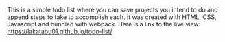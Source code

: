 This is a simple todo list where you can save projects you intend to do and append steps to take to accomplish each.
it was created with HTML, CSS, Javascript and bundled with webpack.
Here is a link to the live view: https://lakatabu01.github.io/todo-list/
